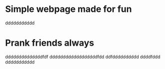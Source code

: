 # Simple webpage made for fun
ddddddddddd
# Prank friends always
ddddddddddddddfdf
ddddddddddddddddddfdd
ddfdddddddddd
ddddfddd
ddddddddddd